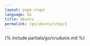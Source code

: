 ```yaml
---
layout: page-steps
language: Go
title: Ubuntu
permalink: /go/ubuntu/step/2
---
```


{% include partials/go/crudunix.md %}

